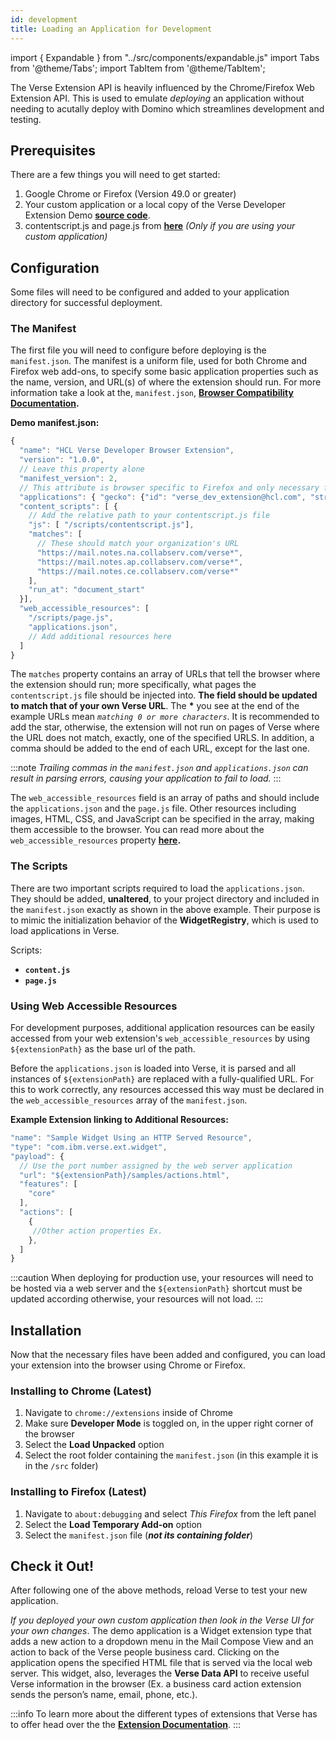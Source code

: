 ```yaml
---
id: development
title: Loading an Application for Development
---
```


import { Expandable } from "../src/components/expandable.js"
import Tabs from '@theme/Tabs';
import TabItem from '@theme/TabItem';

The Verse Extension API is heavily influenced by the Chrome/Firefox Web Extension API. This is used to emulate _deploying_ an application without needing to acutally deploy with Domino which streamlines development and testing.

## Prerequisites

There are a few things you will need to get started:

1. Google Chrome or Firefox (Version 49.0 or greater)
2. Your custom application or a local copy of the Verse Developer Extension Demo **[source code](https://github.com/HCL-TECH-SOFTWARE/Verse-Extension-samples)**.
3. contentscript.js and page.js from **[here](https://github.com/HCL-TECH-SOFTWARE/Verse-Extension-samples/tree/master/src)** _(Only if you are using your custom application)_

## Configuration

Some files will need to be configured and added to your application directory for successful deployment.

### The Manifest

The first file you will need to configure before deploying is the `manifest.json`. The manifest is a uniform file, used for both Chrome and Firefox web add-ons, to specify some basic application properties such as the name, version, and URL(s) of where the extension should run. For more information take a look at the, `manifest.json`, **[Browser Compatibility Documentation](https://developer.mozilla.org/en-US/docs/Mozilla/Add-ons/WebExtensions/manifest.json#Browser_compatibility).**

**Demo manifest.json:**

```js
{
  "name": "HCL Verse Developer Browser Extension",
  "version": "1.0.0",
  // Leave this property alone
  "manifest_version": 2,
  // This attribute is browser specific to Firefox and only necessary for browser versions < v48.0
  "applications": { "gecko": {"id": "verse_dev_extension@hcl.com", "strict_min_version": "45.0"} },
  "content_scripts": [ {
    // Add the relative path to your contentscript.js file
    "js": [ "/scripts/contentscript.js"],
    "matches": [
      // These should match your organization's URL
      "https://mail.notes.na.collabserv.com/verse*",
      "https://mail.notes.ap.collabserv.com/verse*",
      "https://mail.notes.ce.collabserv.com/verse*"
    ],
    "run_at": "document_start"
  }],
  "web_accessible_resources": [
    "/scripts/page.js",
    "applications.json",
    // Add additional resources here
  ]
}
```

The `matches` property contains an array of URLs that tell the browser where the extension should run; more specifically, what pages the `contentscript.js` file should be injected into. **The field should be updated to match that of your own Verse URL**. The **\*** you see at the end of the example URLs mean _`matching 0 or more characters`_. It is recommended to add the star, otherwise, the extension will not run on pages of Verse where the URL does not match, exactly, one of the specified URLS. In addition, a comma should be added to the end of each URL, except for the last one.

:::note
_Trailing commas in the `manifest.json` and `applications.json` can result in parsing errors, causing your application to fail to load._
:::

The `web_accessible_resources` field is an array of paths and should include the `applications.json` and the `page.js` file. Other resources including images, HTML, CSS, and JavaScript can be specified in the array, making them accessible to the browser. You can read more about the `web_accessible_resources` property **[here](https://developer.mozilla.org/en-US/docs/Mozilla/Add-ons/WebExtensions/manifest.json/web_accessible_resources).**

### The Scripts

There are two important scripts required to load the `applications.json`. They should be added, **unaltered**, to your project directory and included in the `manifest.json` exactly as shown in the above example. Their purpose is to mimic the initialization behavior of the **WidgetRegistry**, which is used to load applications in Verse.

Scripts:

- **`content.js`**
- **`page.js`**

### Using Web Accessible Resources

For development purposes, additional application resources can be easily accessed from your web extension's `web_accessible_resources` by using `${extensionPath}` as the base url of the path.

Before the `applications.json` is loaded into Verse, it is parsed and all instances of `${extensionPath}` are replaced with a fully-qualified URL. For this to work correctly, any resources accessed this way must be declared in the `web_accessible_resources` array of the `manifest.json`.

**Example Extension linking to Additional Resources:**

```js
"name": "Sample Widget Using an HTTP Served Resource",
"type": "com.ibm.verse.ext.widget",
"payload": {
  // Use the port number assigned by the web server application
  "url": "${extensionPath}/samples/actions.html",
  "features": [
    "core"
  ],
  "actions": [
    {
     //Other action properties Ex.
    },
  ]
}
```

:::caution
When deploying for production use, your resources will need to be hosted via a web server and the `${extensionPath}` shortcut must be updated according otherwise, your resources will not load.
:::

## Installation

Now that the necessary files have been added and configured, you can load your extension into the browser using Chrome or Firefox.

### Installing to Chrome (Latest)

1. Navigate to `chrome://extensions` inside of Chrome
2. Make sure **Developer Mode** is toggled on, in the upper right corner of the browser
3. Select the **Load Unpacked** option
4. Select the root folder containing the `manifest.json` (in this example it is in the `/src` folder)

<Expandable path="deployment/load-to-chrome.gif" />

### Installing to Firefox (Latest)

1. Navigate to `about:debugging` and select _This Firefox_ from the left panel
2. Select the **Load Temporary Add-on** option
3. Select the `manifest.json` file (**_not its containing folder_**)

<Expandable path="deployment/load-to-firefox.gif" />

## Check it Out!

After following one of the above methods, reload Verse to test your new application.

<Expandable path="deployment/mail_compose_action.gif" />

_If you deployed your own custom application then look in the Verse UI for your own changes_. The demo application is a Widget extension type that adds a new action to a dropdown menu in the Mail Compose View and an action to back of the Verse people business card. Clicking on the application opens the specified HTML file that is served via the local web server. This widget, also, leverages the **Verse Data API** to receive useful Verse information in the browser (Ex. a business card action extension sends the person’s name, email, phone, etc.).

:::info
To learn more about the different types of extensions that Verse has to offer head over the the **[Extension Documentation](../what-is-an-extension)**.
:::
